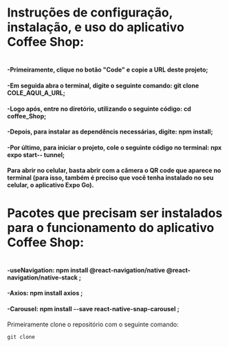 <h1>Instruções de configuração, instalação, e uso do aplicativo Coffee Shop: <h1>
<h4>-Primeiramente, clique no botão "Code" e copie a URL deste projeto; <br></h4>
<h4>-Em seguida abra o terminal, digite o seguinte comando: git clone COLE_AQUI_A_URL;  <br></h4>
<h4>-Logo após, entre no diretório, utilizando o seguinte código: cd coffee_Shop;  <br></h4>
<h4>-Depois, para instalar as dependêncis necessárias, digite: npm install;  <br></h4>
<h4>-Por último, para iniciar o projeto, cole o seguinte código no terminal: npx expo start-- tunnel;  <br></h4>
<h4>Para abrir no celular, basta abrir com a câmera o QR code que aparece no terminal (para isso, também é preciso que você tenha instalado no seu celular, o aplicativo Expo Go).  <br></h4>

<h1>Pacotes que precisam ser instalados para o funcionamento do aplicativo Coffee Shop:<h1>
  
<h4>-useNavigation: npm install @react-navigation/native @react-navigation/native-stack ; <br></h4>
<h4>-Axios: npm install axios ; <br></h4>
<h4>-Carousel: npm install --save react-native-snap-carousel ; <br></h4>

Primeiramente clone o repositório com o seguinte comando: 
```
git clone 
```
